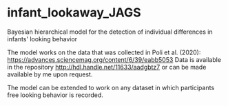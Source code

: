 # infant_lookaway_JAGS
Bayesian hierarchical model for the detection of individual differences in infants' looking behavior

The model works on the data that was collected in Poli et al. (2020): https://advances.sciencemag.org/content/6/39/eabb5053
Data is available in the repository http://hdl.handle.net/11633/aadgbtz7 or can be made available by me upon request.

The model can be extended to work on any dataset in which participants free looking behavior is recorded.
